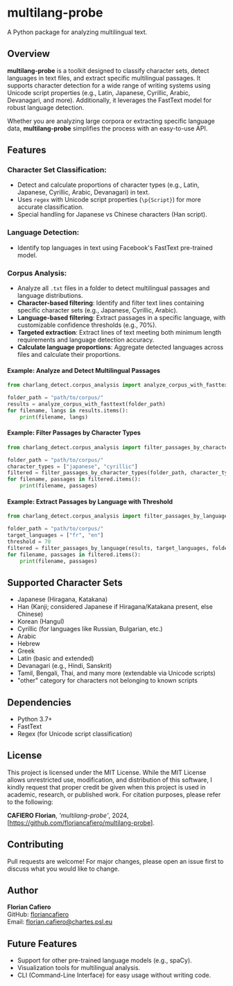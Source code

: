 # multilang-probe

A Python package for analyzing multilingual text.

## Overview

**multilang-probe** is a toolkit designed to classify character sets, detect languages in text files, and extract specific multilingual passages. It supports character detection for a wide range of writing systems using Unicode script properties (e.g., Latin, Japanese, Cyrillic, Arabic, Devanagari, and more). Additionally, it leverages the FastText model for robust language detection.

Whether you are analyzing large corpora or extracting specific language data, **multilang-probe** simplifies the process with an easy-to-use API.

## Features

### Character Set Classification:
- Detect and calculate proportions of character types (e.g., Latin, Japanese, Cyrillic, Arabic, Devanagari) in text.
- Uses `regex` with Unicode script properties (`\p{Script}`) for more accurate classification.
- Special handling for Japanese vs Chinese characters (Han script).

### Language Detection:
- Identify top languages in text using Facebook's FastText pre-trained model.

### Corpus Analysis:
- Analyze all `.txt` files in a folder to detect multilingual passages and language distributions.
- **Character-based filtering**: Identify and filter text lines containing specific character sets (e.g., Japanese, Cyrillic, Arabic).
- **Language-based filtering**: Extract passages in a specific language, with customizable confidence thresholds (e.g., 70%).
- **Targeted extraction**: Extract lines of text meeting both minimum length requirements and language detection accuracy.
- **Calculate language proportions**: Aggregate detected languages across files and calculate their proportions.

#### Example: Analyze and Detect Multilingual Passages
```python
from charlang_detect.corpus_analysis import analyze_corpus_with_fasttext

folder_path = "path/to/corpus/"
results = analyze_corpus_with_fasttext(folder_path)
for filename, langs in results.items():
    print(filename, langs)
```

#### Example: Filter Passages by Character Types
```python
from charlang_detect.corpus_analysis import filter_passages_by_character_types

folder_path = "path/to/corpus/"
character_types = ["japanese", "cyrillic"]
filtered = filter_passages_by_character_types(folder_path, character_types)
for filename, passages in filtered.items():
    print(filename, passages)
```

#### Example: Extract Passages by Language with Threshold
```python
from charlang_detect.corpus_analysis import filter_passages_by_language

folder_path = "path/to/corpus/"
target_languages = ["fr", "en"]
threshold = 70
filtered = filter_passages_by_language(results, target_languages, folder_path, threshold)
for filename, passages in filtered.items():
    print(filename, passages)
```

## Supported Character Sets

- Japanese (Hiragana, Katakana)
- Han (Kanji; considered Japanese if Hiragana/Katakana present, else Chinese)
- Korean (Hangul)
- Cyrillic (for languages like Russian, Bulgarian, etc.)
- Arabic
- Hebrew
- Greek
- Latin (basic and extended)
- Devanagari (e.g., Hindi, Sanskrit)
- Tamil, Bengali, Thai, and many more (extendable via Unicode scripts)
- "other" category for characters not belonging to known scripts

## Dependencies

- Python 3.7+
- FastText
- Regex (for Unicode script classification)

## License

This project is licensed under the MIT License. While the MIT License allows unrestricted use, modification, and distribution of this software, I kindly request that proper credit be given when this project is used in academic, research, or published work. For citation purposes, please refer to the following:

**CAFIERO Florian**, *'multilang-probe'*, 2024, [https://github.com/floriancafiero/multilang-probe].

## Contributing

Pull requests are welcome! For major changes, please open an issue first to discuss what you would like to change.

## Author

**Florian Cafiero**  
GitHub: [floriancafiero](https://github.com/floriancafiero)  
Email: florian.cafiero@chartes.psl.eu

## Future Features

- Support for other pre-trained language models (e.g., spaCy).
- Visualization tools for multilingual analysis.
- CLI (Command-Line Interface) for easy usage without writing code.
